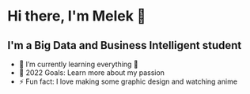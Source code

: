 # Hi there, I'm Melek 👋 

## I'm a Big Data and Business Intelligent student


- 🌱 I’m currently learning everything 🤣
- 🥅 2022 Goals: Learn more about my passion
- ⚡ Fun fact: I love making some graphic design and watching anime
